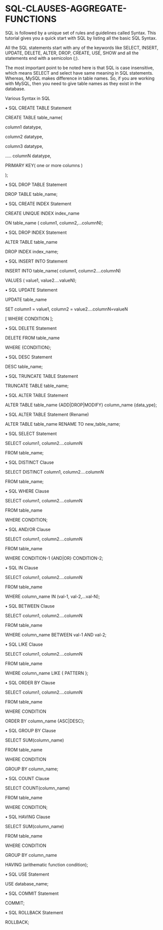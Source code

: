 # SQL-CLAUSES-AGGREGATE-FUNCTIONS

SQL is followed by a unique set of rules and guidelines called Syntax. This tutorial gives you a quick start with SQL by listing all the basic SQL Syntax.

All the SQL statements start with any of the keywords like SELECT, INSERT, UPDATE, DELETE, ALTER, DROP, CREATE, USE, SHOW and all the statements end with a semicolon (;).

The most important point to be noted here is that SQL is case insensitive, which means SELECT and select have same meaning in SQL statements. Whereas, MySQL makes difference in table names. So, if you are working with MySQL, then you need to give table names as they exist in the database.

Various Syntax in SQL

• SQL CREATE TABLE Statement

CREATE TABLE table_name(

column1 datatype,

column2 datatype,

column3 datatype,

.....
columnN datatype,

PRIMARY KEY( one or more columns )

);


• SQL DROP TABLE Statement

DROP TABLE table_name;


• SQL CREATE INDEX Statement

CREATE UNIQUE INDEX index_name

ON table_name ( column1, column2,...columnN);


• SQL DROP INDEX Statement

ALTER TABLE table_name

DROP INDEX index_name;


• SQL INSERT INTO Statement

INSERT INTO table_name( column1, column2....columnN)

VALUES ( value1, value2....valueN);


• SQL UPDATE Statement

UPDATE table_name

SET column1 = value1, column2 = value2....columnN=valueN

[ WHERE  CONDITION ];


• SQL DELETE Statement

DELETE FROM table_name

WHERE  {CONDITION};


• SQL DESC Statement

DESC table_name;


• SQL TRUNCATE TABLE Statement

TRUNCATE TABLE table_name;


• SQL ALTER TABLE Statement

ALTER TABLE table_name {ADD|DROP|MODIFY} column_name {data_ype};


• SQL ALTER TABLE Statement (Rename)

ALTER TABLE table_name RENAME TO new_table_name;


• SQL SELECT Statement

SELECT column1, column2....columnN

FROM   table_name;


• SQL DISTINCT Clause

SELECT DISTINCT column1, column2....columnN

FROM   table_name;


• SQL WHERE Clause

SELECT column1, column2....columnN

FROM   table_name

WHERE  CONDITION;


• SQL AND/OR Clause

SELECT column1, column2....columnN

FROM   table_name

WHERE  CONDITION-1 {AND|OR} CONDITION-2;


• SQL IN Clause

SELECT column1, column2....columnN

FROM   table_name

WHERE  column_name IN (val-1, val-2,...val-N);


• SQL BETWEEN Clause

SELECT column1, column2....columnN

FROM   table_name

WHERE  column_name BETWEEN val-1 AND val-2;


• SQL LIKE Clause

SELECT column1, column2....columnN

FROM   table_name

WHERE  column_name LIKE { PATTERN };


• SQL ORDER BY Clause

SELECT column1, column2....columnN

FROM   table_name

WHERE  CONDITION

ORDER BY column_name {ASC|DESC};


• SQL GROUP BY Clause

SELECT SUM(column_name)

FROM   table_name

WHERE  CONDITION

GROUP BY column_name;


• SQL COUNT Clause

SELECT COUNT(column_name)

FROM   table_name

WHERE  CONDITION;


• SQL HAVING Clause

SELECT SUM(column_name)

FROM   table_name

WHERE  CONDITION

GROUP BY column_name

HAVING (arithematic function condition);


• SQL USE Statement

USE database_name;


• SQL COMMIT Statement

COMMIT;


• SQL ROLLBACK Statement

ROLLBACK;

